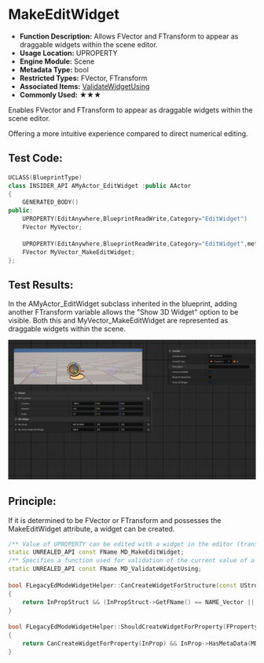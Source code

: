 # MakeEditWidget

- **Function Description:** Allows FVector and FTransform to appear as draggable widgets within the scene editor.
- **Usage Location:** UPROPERTY
- **Engine Module:** Scene
- **Metadata Type:** bool
- **Restricted Types:** FVector, FTransform
- **Associated Items:** [ValidateWidgetUsing](../ValidateWidgetUsing/ValidateWidgetUsing.md)
- **Commonly Used:** ★★★

Enables FVector and FTransform to appear as draggable widgets within the scene editor.

Offering a more intuitive experience compared to direct numerical editing.

## Test Code:

```cpp
UCLASS(BlueprintType)
class INSIDER_API AMyActor_EditWidget :public AActor
{
	GENERATED_BODY()
public:
	UPROPERTY(EditAnywhere,BlueprintReadWrite,Category="EditWidget")
	FVector MyVector;

	UPROPERTY(EditAnywhere,BlueprintReadWrite,Category="EditWidget",meta=(MakeEditWidget))
	FVector MyVector_MakeEditWidget;
};

```

## Test Results:

In the AMyActor_EditWidget subclass inherited in the blueprint, adding another FTransform variable allows the "Show 3D Widget" option to be visible. Both this and MyVector_MakeEditWidget are represented as draggable widgets within the scene.

![Untitled](Untitled.png)

## Principle:

If it is determined to be FVector or FTransform and possesses the MakeEditWidget attribute, a widget can be created.

```cpp
/** Value of UPROPERTY can be edited with a widget in the editor (translation, rotation) */
static UNREALED_API const FName MD_MakeEditWidget;
/** Specifies a function used for validation of the current value of a property.  The function returns a string that is empty if the value is valid, or contains an error description if the value is invalid */
static UNREALED_API const FName MD_ValidateWidgetUsing;

bool FLegacyEdModeWidgetHelper::CanCreateWidgetForStructure(const UStruct* InPropStruct)
{
	return InPropStruct && (InPropStruct->GetFName() == NAME_Vector || InPropStruct->GetFName() == NAME_Transform);
}

bool FLegacyEdModeWidgetHelper::ShouldCreateWidgetForProperty(FProperty* InProp)
{
	return CanCreateWidgetForProperty(InProp) && InProp->HasMetaData(MD_MakeEditWidget);
}

```